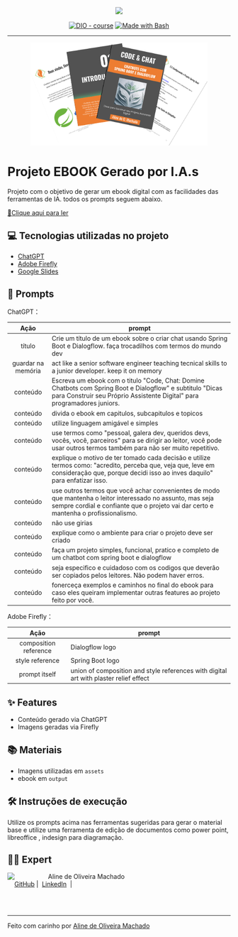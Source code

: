 <p align="center">
    <img width="100" src=".github/assets/banner.png">
</p>


<p align="center">
<a href="https://dio.me/"><img src="https://img.shields.io/badge/DIO-Course-28DA77?logo=youtube" alt="DIO - course"></a>
<a href="https://www.gnu.org/software/bash/" title="Go to Bash homepage"><img src="https://img.shields.io/badge/Prompt-Project-blue?logo=gnu-bash&amp;logoColor=white" alt="Made with Bash"></a></p>

-------


<p align="center">
<img 
    src="./assets/cover.png"
    width="400"  
/>
</p>

# Projeto EBOOK Gerado por I.A.s



Projeto com o objetivo de gerar um ebook digital com as facilidades das ferramentas de IA. todos os prompts
seguem abaixo.

<a href="https://github.com/alinemach/prompts-recipe-to-create-a-ebook/blob/main/output/Code%20%26%20Chat%20Chatbots%20com%20Spring%20Boot%20e%20Dialogflow.pdf" title="View PDF now"> 📕Clique aqui para ler</a>

## 💻 Tecnologias utilizadas no projeto

- [ChatGPT](https://chat.openai.com/) 
- [Adobe Firefly](https://firefly.adobe.com/)
- [Google Slides](https://docs.google.com/presentation/create&ved=2ahUKEwj_6uyO-LCHAxUxLbkGHUEwA3IQFnoECAoQAQ&usg=AOvVaw0qwAotxOEbw6--cWglYgOc)

## 🧠 Prompts


ChatGPT：

|   Ação   | prompt                                                                                                                                                                                                                                                                         |
| :------: | ------------------------------------------------------------------------------------------------------------------------------------------------------------------------------------------------------------------------------------------------------------------------------ |
|  título  | Crie um título de um ebook sobre o criar chat usando Spring Boot e Dialogflow. faça trocadilhos com termos do mundo dev                                                        |
| guardar na memória | act like a senior software engineer teaching tecnical skills to a junior developer. keep it on memory |
| conteúdo | Escreva um ebook com o titulo "Code, Chat: Domine Chatbots com Spring Boot e Dialogflow"  e subtitulo "Dicas para Construir seu Próprio Assistente Digital" para programadores juniors.|
| conteúdo |divida o ebook em capitulos, subcapitulos e topicos|
| conteúdo |utilize linguagem amigável e simples|
| conteúdo |use termos como "pessoal, galera dev, queridos devs, vocês, você, parceiros" para se dirigir ao leitor, você pode usar outros termos também para não ser muito repetitivo.|
| conteúdo |explique o motivo de ter tomado cada decisão e utilize termos como: "acredito, perceba que, veja que, leve em consideração que, porque decidi isso ao inves daquilo" para enfatizar isso. |
| conteúdo |use outros termos que você achar convenientes de modo que mantenha o leitor interessado no assunto, mas seja sempre cordial e confiante que o projeto vai dar certo e mantenha o profissionalismo.|
| conteúdo |não use girias|
| conteúdo |explique como o ambiente para criar o projeto deve ser criado |
| conteúdo |faça um projeto simples, funcional, pratico e completo de um chatbot com spring boot e dialogflow|
| conteúdo |seja especifico e cuidadoso com os codigos que deverão ser copiados pelos leitores. Não podem haver erros.|
| conteúdo |fonerceça exemplos e caminhos no final do ebook para caso eles queiram implementar outras features ao projeto feito por você. |


Adobe Firefly：

|  Ação  | prompt                                                                                 |
| :----: | -------------------------------------------------------------------------------------- |
| composition reference| Dialogflow logo |
| style reference| Spring Boot logo |
| prompt itself | union of composition and style references with digital art with plaster relief effect |

## ✨ Features

- Conteúdo gerado via ChatGPT
- Imagens geradas via Firefly

## 📚 Materiais

- Imagens utilizadas em `assets`
- ebook em `output`

## 🛠️ Instruções de execução

Utilize os prompts acima nas ferramentas sugeridas para gerar o material base e utilize uma ferramenta de edição de documentos como power point, libreoffice , indesign para diagramação.

## 👨‍💻 Expert

<p>
    <img 
      align=left 
      margin=10 
      width=80 
      src="https://avatars.githubusercontent.com/u/7563167?v=4"
    />
    <p>&nbsp&nbsp&nbspAline de Oliveira Machado<br>
    &nbsp&nbsp&nbsp
    <a href="https://github.com/alinemach">
    GitHub</a>&nbsp;|&nbsp;
    <a href="www.linkedin.com/in/
alinemach">LinkedIn</a>
&nbsp;|&nbsp;</p>
</p>
<br/><br/>
<p>

---

Feito com carinho por [Aline de Oliveira Machado](https://github.com/alinemach)